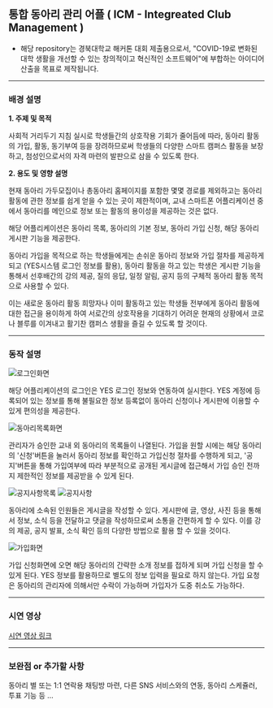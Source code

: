 ## 통합 동아리 관리 어플 ( ICM - Integreated Club Management )

* 해당 repository는 경북대학교 해커톤 대회 제출용으로서, "COVID-19로 변화된 대학 생활을
개선할 수 있는 창의적이고 혁신적인 소프트웨어"에 부합하는 아이디어 산출을 목표로 제작됩니다.

- - -

### 배경 설명


**1. 주제 및 목적**

사회적 거리두기 지침 실시로 학생들간의 상호작용 기회가 줄어듬에 따라, 동아리 활동의 가입, 활동, 동기부여 등을
장려하므로써 학생들의 다양한 스마트 캠퍼스 활동을 보장하고, 첨성인으로서의 자격 마련의 발판으로 삼을 수 있도록 한다.




**2. 용도 및 영향 설명**

현재 동아리 가두모집이나 총동아리 홈페이지를 포함한 몇몇 경로를 제외하고는 동아리 활동에 관한 정보를 쉽게
얻을 수 있는 곳이 제한적이며, 교내 스마트폰 어플리케이션 중에서 동아리를 메인으로 정보 또는 활동의 용이성을 제공하는 것은 없다.

해당 어플리케이션은 동아리 목록, 동아리의 기본 정보, 동아리 가입 신청, 해당 동아리 게시판 기능을 제공한다.

동아리 가입을 목적으로 하는 학생들에게는 손쉬운 동아리 정보와 가입 절차를 제공하게 되고 (YES시스템 로그인 정보를 활용),
동아리 활동을 하고 있는 학생은 게시판 기능을 통해서 선후배간의 강의 제공, 질의 응답, 
일정 알림, 공지 등의 구체적 동아리 활동 목적으로 사용할 수 있다.


이는 새로운 동아리 활동 희망자나 이미 활동하고 있는 학생들 전부에게 동아리 활동에 대한 접근을 용이하게 하여
서로간의 상호작용을 기대하기 어려운 현재의 상황에서 코로나 블루를 이겨내고 활기찬 캠퍼스 생활을
즐길 수 있도록 할 것이다.



- - -


### 동작 설명


![로그인화면](https://github.com/jwy614/WYD_KNUSWHCK/blob/main/%EC%8A%A4%ED%81%AC%EB%A6%B0%EC%83%B7/%EB%A1%9C%EA%B7%B8%EC%9D%B8%ED%99%94%EB%A9%B4.PNG)

해당 어플리케이션의 로그인은 YES 로그인 정보와 연동하여 실시한다. YES 계정에 등록되어 있는 정보를 통해 불필요한 정보 등록없이
동아리 신청이나 게시판에 이용할 수 있게 편의성을 제공한다.


![동아리목록화면](https://github.com/jwy614/WYD_KNUSWHCK/blob/main/%EC%8A%A4%ED%81%AC%EB%A6%B0%EC%83%B7/%EB%8F%99%EC%95%84%EB%A6%AC%EB%AA%A9%EB%A1%9D.PNG)

관리자가 승인한 교내 외 동아리의 목록들이 나열된다. 가입을 원할 시에는 해당 동아리의 '신청'버튼을 눌러서 동아리 정보를 확인하고
가입신청 절차를 수행하게 되고, '공지'버튼을 통해 가입여부에 따라 부분적으로 공개된 게시글에 접근해서 가입 승인 전까지 제한적인 정보를 제공받을 수 있게 된다.


![공지사항목록](https://github.com/jwy614/WYD_KNUSWHCK/blob/main/%EC%8A%A4%ED%81%AC%EB%A6%B0%EC%83%B7/%EA%B3%B5%EC%A7%80%EC%82%AC%ED%95%AD%EB%AA%A9%EB%A1%9D.PNG)
![공지사항](https://github.com/jwy614/WYD_KNUSWHCK/blob/main/%EC%8A%A4%ED%81%AC%EB%A6%B0%EC%83%B7/%EA%B3%B5%EC%A7%80%EC%82%AC%ED%95%AD.PNG)

동아리에 소속된 인원들은 게시글을 작성할 수 있다. 게시판에 글, 영상, 사진 등을 통해서 정보, 소식 등을 전달하고 댓글을 작성하므로써 소통을 간편하게 할 수 있다.
이를 강의 제공, 공지 발표, 소식 확인 등의 다양한 방법으로 활용 할 수 있을 것이다.

![가입화면](https://github.com/jwy614/WYD_KNUSWHCK/blob/main/%EC%8A%A4%ED%81%AC%EB%A6%B0%EC%83%B7/%EA%B0%80%EC%9E%85%ED%99%94%EB%A9%B4.PNG)

가입 신청화면에 오면 해당 동아리의 간략한 소개 정보를 접하게 되며 가입 신청을 할 수 있게 된다. YES 정보를 활용하므로 별도의 정보 입력을 필요로 하지 않는다.
가입 요청은 동아리의 관리자에 의해서만 수락이 가능하며 가입자가 도중 취소도 가능하다.



- - -

### 시연 영상

[시연 영상 링크](https://youtu.be/JXQpuh55qAg, "유튜브 영상")

- - -

### 보완점 or 추가할 사항

동아리 별 또는 1:1 연락용 채팅방 마련, 다른 SNS 서비스와의 연동, 동아리 스케쥴러, 투표 기능 등 ...
